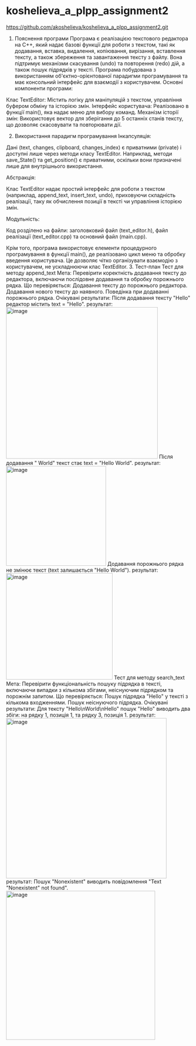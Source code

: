 # koshelieva_a_plpp_assignment2
https://github.com/akoshelieva/koshelieva_a_plpp_assignment2.git
1. Пояснення програми
Програма є реалізацією текстового редактора на C++, який надає базові функції для роботи з текстом, такі як додавання, вставка, видалення, копіювання, вирізання, вставлення тексту, а також збереження та завантаження тексту з файлу. Вона підтримує механізми скасування (undo) та повторення (redo) дій, а також пошук підрядків у тексті. Програма побудована з використанням об'єктно-орієнтованої парадигми програмування та має консольний інтерфейс для взаємодії з користувачем.
Основні компоненти програми:

Клас TextEditor: Містить логіку для маніпуляцій з текстом, управління буфером обміну та історією змін.
Інтерфейс користувача: Реалізовано в функції main(), яка надає меню для вибору команд.
Механізм історії змін: Використовує вектор для зберігання до 5 останніх станів тексту, що дозволяє скасовувати та повторювати дії.

2. Використання парадигм програмування
Інкапсуляція:

Дані (text, changes, clipboard, changes_index) є приватними (private) і доступні лише через методи класу TextEditor.
Наприклад, методи save_State() та get_position() є приватними, оскільки вони призначені лише для внутрішнього використання.


Абстракція:

Клас TextEditor надає простий інтерфейс для роботи з текстом (наприклад, append_text, insert_text, undo), приховуючи складність реалізації, таку як обчислення позиції в тексті чи управління історією змін.

Модульність:

Код розділено на файли: заголовковий файл (text_editor.h), файл реалізації (text_editor.cpp) та основний файл (main.cpp). 



Крім того, програма використовує елементи процедурного програмування в функції main(), де реалізовано цикл меню та обробку введення користувача. Це дозволяє чітко організувати взаємодію з користувачем, не ускладнюючи клас TextEditor.
3. Тест-план
Тест для методу append_text 
Мета: Перевірити коректність додавання тексту до редактора, включаючи послідовне додавання та обробку порожнього рядка.
Що перевіряється:
Додавання тексту до порожнього редактора.
Додавання нового тексту до наявного.
Поведінка при додаванні порожнього рядка.
Очікувані результати:
Після додавання тексту "Hello" редактор містить text = "Hello".
результат:
<img width="413" alt="image" src="https://github.com/user-attachments/assets/10fe35e8-9ea1-4c3c-a45f-96e9173702ba" />
Після додавання " World" текст стає text = "Hello World".
результат:
<img width="272" alt="image" src="https://github.com/user-attachments/assets/3e0ee1d0-02b9-4894-9d07-33d9376c97af" />
Додавання порожнього рядка не змінює текст (text залишається "Hello World").
результат:
<img width="290" alt="image" src="https://github.com/user-attachments/assets/a5d8c7f4-12a0-46a3-878a-d63643a57c2f" />
Тест для методу search_text 
Мета: Перевірити функціональність пошуку підрядка в тексті, включаючи випадки з кількома збігами, неіснуючим підрядком та порожнім запитом.
Що перевіряється:
Пошук підрядка "Hello" у тексті з кількома входженнями.
Пошук неіснуючого підрядка.
Очікувані результати:
Для тексту "Hello\nWorld\nHello" пошук "Hello" виводить два збіги: на рядку 1, позиція 1, та рядку 3, позиція 1.
результат:
<img width="437" alt="image" src="https://github.com/user-attachments/assets/71497e63-5b3c-4a91-94e3-dced7e91d155" />
результат:
Пошук "Nonexistent" виводить повідомлення "Text "Nonexistent" not found".
<img width="406" alt="image" src="https://github.com/user-attachments/assets/016d3326-5534-41b7-ab0b-3fd14a83dd7c" />






